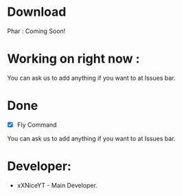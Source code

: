 # Download
Phar : Coming Soon!


# Working on right now :

You can ask us to add anything if you want to at Issues bar.

# Done

- [x] Fly Command


You can ask us to add anything if you want to at Issues bar.

 # Developer:
 
 * xXNiceYT - Main Developer.
